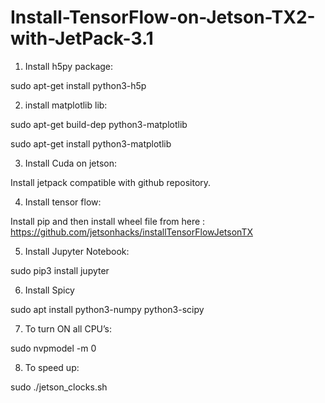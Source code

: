 # Install-TensorFlow-on-Jetson-TX2-with-JetPack-3.1


1. Install h5py package:

sudo apt-get install python3-h5p

2.  install matplotlib lib:

sudo apt-get build-dep python3-matplotlib

sudo apt-get install python3-matplotlib 

3. Install Cuda on jetson:

Install jetpack compatible with github repository.

4. Install tensor flow:

Install pip and then install wheel file from here : https://github.com/jetsonhacks/installTensorFlowJetsonTX

5. Install Jupyter Notebook:

sudo pip3 install jupyter

6. Install Spicy

sudo apt install python3-numpy python3-scipy

7. To turn ON all CPU’s:

sudo nvpmodel -m 0

8. To speed up:

sudo ./jetson_clocks.sh

